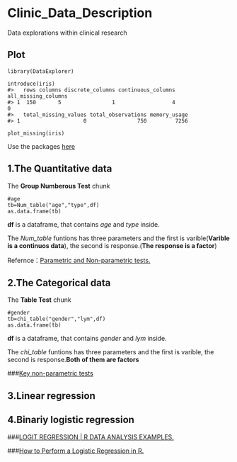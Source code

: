 # Clinic_Data_Description
Data explorations within clinical research

## Plot

```{r }
library(DataExplorer)

introduce(iris)
#>   rows columns discrete_columns continuous_columns all_missing_columns
#> 1  150       5                1                  4                   0
#>   total_missing_values total_observations memory_usage
#> 1                    0                750         7256

plot_missing(iris)
```
Use the packages [here](https://stackoverflow.com/questions/52344047/how-to-extend-the-summary-function-to-include-sd-kurtosis-and-skew)
## 1.The Quantitative data
The **Group Numberous Test** chunk


```{r }
#age
tb=Num_table("age","type",df)
as.data.frame(tb)
```
**df** is a dataframe, that contains *age* and *type* inside.

The *Num_table* funtions has three parameters and the first is varible(**Varible is a continuos data**), the second is response.(**The response is a factor**)

Refernce：[Parametric and Non-parametric tests.](https://www.healthknowledge.org.uk/public-health-textbook/research-methods/1b-statistical-methods/parametric-nonparametric-tests)


## 2.The Categorical data
The **Table Test** chunk


```{r }
#gender
tb=chi_table("gender","lym",df)
as.data.frame(tb)
```

**df** is a dataframe, that contains *gender* and *lym* inside.

The *chi_table* funtions has three parameters and the first is varible, the second is response.**Both of them are factors**


###[Key non-parametric tests](chrome-extension://ikhdkkncnoglghljlkmcimlnlhkeamad/pdf-viewer/web/viewer.html?file=https%3A%2F%2Fwww.sheffield.ac.uk%2Fpolopoly_fs%2F1.579191!%2Ffile%2Fstcp-karadimitriou-normalR.pdf)

## 3.Linear regression

## 4.Binariy logistic regression
###[LOGIT REGRESSION | R DATA ANALYSIS EXAMPLES.](https://stats.idre.ucla.edu/r/dae/logit-regression/)

###[How to Perform a Logistic Regression in R.](https://datascienceplus.com/perform-logistic-regression-in-r/)
